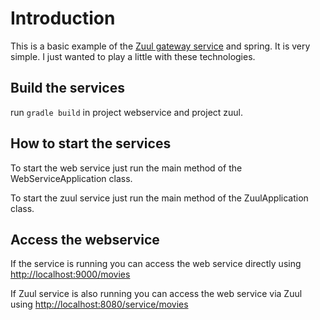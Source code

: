 
# Introduction

This is a basic example of the [Zuul gateway service](https://github.com/Netflix/zuul) and spring. 
 It is very simple. I just wanted to play a little with these technologies.
 
## Build the services

run ```gradle build``` in project webservice and project zuul.

## How to start the services

To start the web service just run the main method of the WebServiceApplication class.

To start the zuul service just run the main method of the ZuulApplication class.

## Access the webservice

If the service is running you can access the web service directly using [http://localhost:9000/movies](http://localhost:9000/movies)

If Zuul service is also running you can access the web service via Zuul using [http://localhost:8080/service/movies](http://localhost:8080/service/movies)